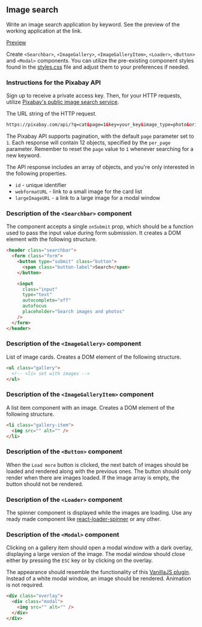 ## Image search

Write an image search application by keyword. See the preview of the working
application at the link.

[Preview](https://drive.google.com/file/d/1oXCGyiq4uKwW0zzraZLKk4lh3voBlBzZ/view)

Create `<Searchbar>`, `<ImageGallery>`, `<ImageGalleryItem>`, `<Loader>`,
`<Button>` and `<Modal>` components. You can utilize the pre-existing component
styles found in the
[styles.css](https://minhaskamal.github.io/DownGit/#/home?url=https:%2F%2Fgithub.com%2Fgoitacademy%2Freact-homework%2Fblob%2Fmaster%2Fhomework-03%2Fimage-finder%2Fstyles.css)
file and adjust them to your preferences if needed.

### Instructions for the Pixabay API

Sign up to receive a private access key. Then, for your HTTP requests, utilize
[Pixabay's public image search service](https://pixabay.com/api/docs/).

The URL string of the HTTP request.

```html
https://pixabay.com/api/?q=cat&page=1&key=your_key&image_type=photo&orientation=horizontal&per_page=12
```

The Pixabay API supports pagination, with the default `page` parameter set to
`1`. Each response will contain 12 objects, specified by the `per_page`
parameter. Remember to reset the `page` value to `1` whenever searching for a
new keyword.

The API response includes an array of objects, and you're only interested in the
following properties.

- `id` - unique identifier
- `webformatURL` - link to a small image for the card list
- `largeImageURL` - a link to a large image for a modal window

### Description of the `<Searchbar>` component

The component accepts a single `onSubmit` prop, which should be a function used
to pass the input value during form submission. It creates a DOM element with
the following structure.

```html
<header class="searchbar">
  <form class="form">
    <button type="submit" class="button">
      <span class="button-label">Search</span>
    </button>

    <input
      class="input"
      type="text"
      autocomplete="off"
      autofocus
      placeholder="Search images and photos"
    />
  </form>
</header>
```

### Description of the `<ImageGallery>` component

List of image cards. Creates a DOM element of the following structure.

```html
<ul class="gallery">
  <!-- <li> set with images -->
</ul>
```

### Description of the `<ImageGalleryItem>` component

A list item component with an image. Creates a DOM element of the following
structure.

```html
<li class="gallery-item">
  <img src="" alt="" />
</li>
```

### Description of the `<Button>` component

When the `Load more` button is clicked, the next batch of images should be
loaded and rendered along with the previous ones. The button should only render
when there are images loaded. If the image array is empty, the button should not
be rendered.

### Description of the `<Loader>` component

The spinner component is displayed while the images are loading. Use any ready
made component like
[react-loader-spinner](https://github.com/mhnpd/react-loader-spinner) or any
other.

### Description of the `<Modal>` component

Clicking on a gallery item should open a modal window with a dark overlay,
displaying a large version of the image. The modal window should close either by
pressing the `ESC` key or by clicking on the overlay.

The appearance should resemble the functionality of this
[VanillaJS plugin](https://basiclightbox.electerious.com/). Instead of a white
modal window, an image should be rendered. Animation is not required.

```html
<div class="overlay">
  <div class="modal">
    <img src="" alt="" />
  </div>
</div>
```